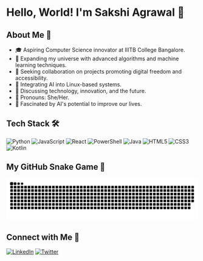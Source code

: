 # Hello, World! I'm Sakshi Agrawal 👾

## About Me 🚀
- 🎓 Aspiring Computer Science innovator at IIITB College Bangalore.
- 🌱 Expanding my universe with advanced algorithms and machine learning techniques.
- 👯 Seeking collaboration on projects promoting digital freedom and accessibility.
- 🤖 Integrating AI into Linux-based systems.
- 💬 Discussing technology, innovation, and the future.
- 👧 Pronouns: She/Her.
- 🌌 Fascinated by AI's potential to improve our lives.

## Tech Stack 🛠️
![Python](https://img.shields.io/badge/-Python-black?style=flat-square&logo=python)
![JavaScript](https://img.shields.io/badge/-JavaScript-black?style=flat-square&logo=javascript)
![React](https://img.shields.io/badge/-React-black?style=flat-square&logo=react)
![PowerShell](https://img.shields.io/badge/-PowerShell-black?style=flat-square&logo=powershell)
![Java](https://img.shields.io/badge/-Java-black?style=flat-square&logo=java)
![HTML5](https://img.shields.io/badge/-HTML5-black?style=flat-square&logo=html5)
![CSS3](https://img.shields.io/badge/-CSS3-black?style=flat-square&logo=css3)
![Kotlin](https://img.shields.io/badge/-Kotlin-black?style=flat-square&logo=kotlin)

## My GitHub Snake Game 🐍
<picture>
  <source media="(prefers-color-scheme: dark)" srcset="https://raw.githubusercontent.com/sakshiagrwal/sakshiagrwal/output/github-snake-dark.svg">
  <source media="(prefers-color-scheme: light)" srcset="https://raw.githubusercontent.com/sakshiagrwal/sakshiagrwal/output/github-snake.svg">
  <img alt="GitHub Snake Game" src="https://raw.githubusercontent.com/sakshiagrwal/sakshiagrwal/output/github-snake.svg">
</picture>

## Connect with Me 🤝
[![LinkedIn](https://img.shields.io/badge/-LinkedIn-blue?style=flat-square&logo=LinkedIn&logoColor=white&link=https://www.linkedin.com/in/sakshiagrwal)](https://www.linkedin.com/in/sakshiagrwal/)
[![Twitter](https://img.shields.io/badge/-Twitter-white?style=flat-square&logo=Twitter&logoColor=blue&link=https://twitter.com/sakshiagrwal)](https://twitter.com/sakshiagrwal)
